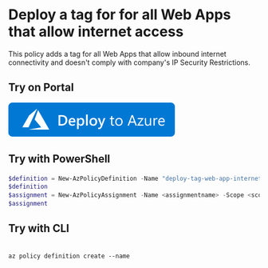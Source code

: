 # Deploy a tag for for all Web Apps that allow internet access

This policy adds a tag for all Web Apps that allow inbound internet connectivity and doesn't comply with company's IP Security Restrictions.

## Try on Portal

[![Deploy To Azure](https://raw.githubusercontent.com/Azure/azure-quickstart-templates/master/1-CONTRIBUTION-GUIDE/images/deploytoazure.svg?sanitize=true)](https://portal.azure.com/#blade/Microsoft_Azure_Policy/CreatePolicyDefinitionBlade/uri/https%3a%2f%2fraw.githubusercontent.com%2fDaFitRobsta%2fAzPolicy%2fmain%2fWebApp%2fdeploy-Tag-ipSecurityRestrictions%2fazurepolicy.json)

## Try with PowerShell

````powershell
$definition = New-AzPolicyDefinition -Name "deploy-tag-web-app-internet-traffic-allowed" -DisplayName "Add a Tag on Web Apps that allow Internet access" -description "This policy adds a tag to all Web Apps that allow Internet access" -Policy 'https://raw.githubusercontent.com/DaFitRobsta/AzPolicy/main/WebApp/deploy-Tag-ipSecurityRestrictions/azurepolicy.json' -Mode All -Metadata '{"category":"App Service", "version":"1.0.0"}'
$definition
$assignment = New-AzPolicyAssignment -Name <assignmentname> -Scope <scope> -PolicyDefinition $definition
$assignment
````

## Try with CLI

````cli

az policy definition create --name 

````